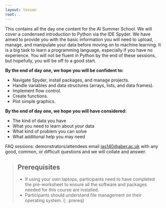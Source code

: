 ```yaml
---
layout: lesson
root: .
---
```


This contains all the day one content for the AI Summer School. We will cover a condensed introduction to Python via the IDE Spyder. We have aimed to provide you with the basic information you will need to upload, manage, and manipulate your data before moving on to machine learning. It is a big task to learn a programming language, especially if you have no experience. You will not be fluent in Python by the end of these sessions, but hopefully, you will be off to a good start.

**By the end of day one, we hope you will be confident to:**

* Navigate Spyder, install packages, and manage projects.
* Handle variables and data structures (arrays, lists, and data frames).
* Implement flow control.
* Create functions.
* Plot simple graphics.

**By the end of day one, we hope you will have considered:**
* The kind of data you have
* What you need to learn about your data
* What kind of problem you can solve
* What additional help you may need

FAQ sessions: demonstrators/attendees email jas140@aber.ac.uk with any good, common, or difficult questions and we will collate and answer.

> ## Prerequisites
>
> * If using your own laptops, participants need to have completed the pre-worksheet to ensure all the software and packages needed for this course are installed.
> * Participants should understand file management on their operating system.
{: .prereq}

